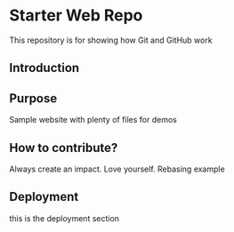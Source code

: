
<!-- Copyright Notice -->

# Starter Web Repo

This repository is for showing how Git and GitHub work

## Introduction

## Purpose

Sample website with plenty of files for demos

## How to contribute?
Always create an impact. Love yourself. Rebasing example

## Deployment 
this is the deployment section 
